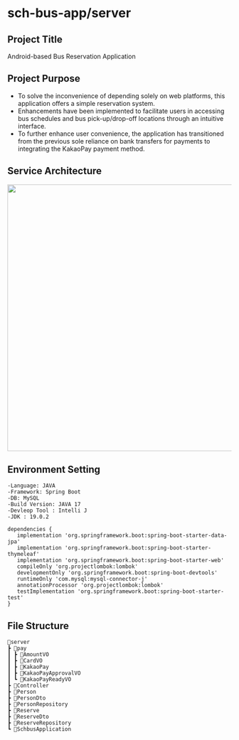 # sch-bus-app/server

## Project Title
Android-based Bus Reservation Application

## Project Purpose
- To solve the inconvenience of depending solely on web platforms, this application offers a simple reservation system.
- Enhancements have been implemented to facilitate users in accessing bus schedules and bus pick-up/drop-off locations through an intuitive interface.
- To further enhance user convenience, the application has transitioned from the previous sole reliance on bank transfers for payments to integrating the KakaoPay payment method.

## Service Architecture
<image src="https://github.com/kimhamyong/schbus-app-server/assets/112596422/075da353-ddd2-42c6-967f-0cdab5b2334b" width =600>

## Environment Setting
```
-Language: JAVA
-Framework: Spring Boot
-DB: MySQL
-Build Version: JAVA 17
-Devleop Tool : Intelli J
-JDK : 19.0.2

dependencies {
   implementation 'org.springframework.boot:spring-boot-starter-data-jpa'
   implementation 'org.springframework.boot:spring-boot-starter-thymeleaf'
   implementation 'org.springframework.boot:spring-boot-starter-web'
   compileOnly 'org.projectlombok:lombok'
   developmentOnly 'org.springframework.boot:spring-boot-devtools'
   runtimeOnly 'com.mysql:mysql-connector-j'
   annotationProcessor 'org.projectlombok:lombok'
   testImplementation 'org.springframework.boot:spring-boot-starter-test'
}
```

## File Structure
```
📂server
┣ 📂pay
┃ ┣ 📜AmountVO
┃ ┣ 📜CardVO
┃ ┣ 📜KakaoPay
┃ ┣ 📜KakaoPayApprovalVO
┃ ┗ 📜KakaoPayReadyVO
┣ 📜Controller
┣ 📜Person
┣ 📜PersonDto
┣ 📜PersonRepository
┣ 📜Reserve
┣ 📜ReserveDto
┣ 📜ReserveRepository
┗ 📜SchbusApplication
```
